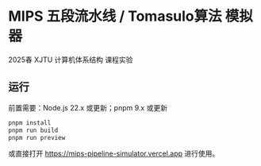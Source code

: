 # MIPS 五段流水线 / Tomasulo算法 模拟器

2025春 XJTU 计算机体系结构 课程实验

## 运行

前置需要：Node.js 22.x 或更新；pnpm 9.x 或更新

```bash
pnpm install
pnpm run build
pnpm run preview
```

或直接打开 <https://mips-pipeline-simulator.vercel.app> 进行使用。
